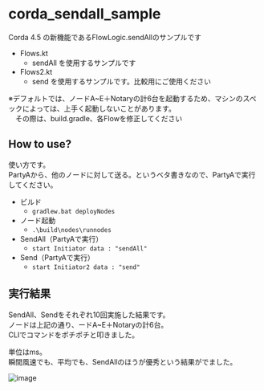 # corda_sendall_sample
Corda 4.5 の新機能であるFlowLogic.sendAllのサンプルです

* Flows.kt
  * sendAll を使用するサンプルです
* Flows2.kt
  * send を使用するサンプルです。比較用にご使用ください

※デフォルトでは、ノードA~E＋Notaryの計6台を起動するため、マシンのスペックによっては、上手く起動しないことがあります。  
　その際は、build.gradle、各Flowを修正してください

## How to use?
使い方です。  
PartyAから、他のノードに対して送る。というベタ書きなので、PartyAで実行してください。

* ビルド
  * `gradlew.bat deployNodes`
* ノード起動
  * `.\build\nodes\runnodes`
* SendAll（PartyAで実行）
  * `start Initiator data : "sendAll"`
* Send（PartyAで実行）
  * `start Initiator2 data : "send"`

## 実行結果
SendAll、Sendをそれぞれ10回実施した結果です。  
ノードは上記の通り、ードA~E＋Notaryの計6台。  
CLIでコマンドをポチポチと叩きました。  

単位はms。  
瞬間風速でも、平均でも、SendAllのほうが優秀という結果がでました。

![image](https://user-images.githubusercontent.com/43230951/88003993-0c6cef80-cb41-11ea-99b9-876a679dfb0d.png)

